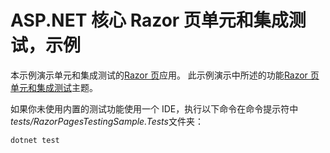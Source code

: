 # <a name="aspnet-core-razor-pages-unit-and-integration-testing-sample"></a>ASP.NET 核心 Razor 页单元和集成测试，示例

本示例演示单元和集成测试的[Razor 页](https://docs.microsoft.com/aspnet/core/mvc/razor-pages)应用。 此示例演示中所述的功能[Razor 页单元和集成测试](https://docs.microsoft.com/aspnet/core/testing/razor-pages-testing)主题。

如果你未使用内置的测试功能使用一个 IDE，执行以下命令在命令提示符中*tests/RazorPagesTestingSample.Tests*文件夹：

```console
dotnet test
```
